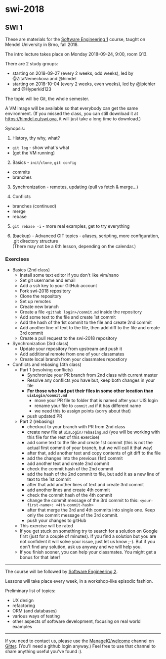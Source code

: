 # swi-2018

## SWI 1

These are materials for the [Software Engineering 1](http://is.mendelu.cz/katalog/syllabus.pl?kod=PEF:SWI1) course, taught on Mendel University in Brno, fall 2018.

The intro lecture takes place on Monday 2018-09-24, 9:00, room Q13.

There are 2 study groups:

   * starting on 2018-09-27 (every 2 weeks, odd weeks), led by @ZitaNemeckova and @himdel
   * starting on 2018-10-04 (every 2 weeks, even weeks), led by @lpichler and @Hyperkid123


The topic will be Git, the whole semester.

A VM image will be available so that everybody can get the same environment. (If you missed the class, you can still download it at https://himdel.eu/swi.ova, it will just take a long time to download.)


Synopsis:

1. History, thy why, what?  
  - `git log` - show what's what
  - (get the VM running)

2. Basics - `init`/`clone`, `git config`  
  - commits
  - branches

3. Synchronization - remotes, updating (pull vs fetch & merge...)

4. Conflicts  
  - branches (continued)
  - merge
  - rebase

5. `git rebase -i` - more real examples, get to try everything

6. (backup) - Advanced GIT topics - aliases, scripting, more configuration, .git directory structure  
  (There may not be a 6th lesson, depending on the calendar.)

### Exercises

- Basics (2nd class)
  - Install some text editor if you don't like vim/nano
  - Set git username and email
  - Add a ssh key to your GitHub account
  - Fork swi-2018 repository
  - Clone the repository
  - Set up remotes
  - Create new branch
  - Create a file `<github login>/commit.md` inside the repository
  - Add some text to the file and create 1st commit
  - Add the hash of the 1st commit to the file and create 2nd commit
  - Add another line of text to the file, then add diff to the file and create 3rd commit
  - Create a pull request to the swi-2018 repository
- Synchronization (3rd class)
  - Update your repository from upstream and push it
  - Add additional remote from one of your classmates
  - Create local branch from your classmates repostiory
- Conflicts and rebasing (4th class)
  - Part 1 (resolving conflicts)
    - Synchronize your PR branch from 2nd class with current master
    - Resolve any conflicts you have but, keep both changes in your file
    - **For those who had put their files in some other location than `uisLogin/commit.md`**
      - move your PR file to folder that is named after your UIS login
      - rename your file to `commit.md` if it has different name
      - we need this to assign points (sorry about that)
    - push updated PR
  - Part 2 (rebasing)
    - checkout to your branch with PR from 2nd class
    - create new file at `uisLogin/rebasing.md` (you will be working with this file for the rest of this exercise)
    - add some text to the file and create 1st commit (this is not the actual first commit of your branch, but we will call it that way)
    - after that, add another text and copy contents of git diff to the file
    - add the changes into the previous (1st) commit
    - add another text and create 2nd commit
    - check the commit hash of the 2nd commit
    - add the hash of the 2nd commit to file, but add it as a new line of text to the 1st commit
    - after that add another lines of text and create 3rd commit
    - add another lines and create 4th commit
    - check the commit hash of the 4th commit
    - change the commit message of the 3rd commit to this: `<your-first-name>: <4th-commit-hash>`
    - after that merge the 3rd and 4th commits into single one. Keep only the commit message of the 3rd commit.
    - push your changes to gitHub
  - This exercise will be rated
  - If you get stuck on something try to search for a solution on Google first (just for a couple of minutes). If you find a solution but you are not confident it will solve your issue, just let us know ;-). But if you don't find any solution, ask us anyway and we will help you.
  - If you finish sooner, you can help your classmates. You might get a bonus for that later!



---

The course will be followed by [Software Engineering 2](https://is.mendelu.cz/katalog/syllabus.pl?kod=PEF:SWI2).

Lessons will take place every week, in a workshop-like episodic fashion.

Preliminary list of topics:

* UX design
* refactoring
* ORM (and databases)
* various ways of testing
* other aspects of software development, focusing on real world examples

---

If you need to contact us, please use the [ManageIQ/welcome](https://gitter.im/ManageIQ/welcome) channel on [Gitter](https://gitter.im). (You'll need a github login anyway.)
Feel free to use that channel to share anything useful you've found :).
